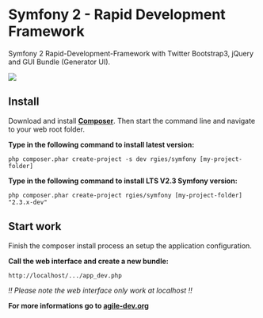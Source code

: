 Symfony 2 - Rapid Development Framework
==============================

Symfony 2 Rapid-Development-Framework with Twitter Bootstrap3, jQuery and GUI Bundle (Generator UI).

![](http://www.rgies.de/rad/rapid_development.png)

## Install

Download and install **[Composer](http://getcomposer.org/download)**.
Then start the command line and navigate to your web root folder.

**Type in the following command to install latest version:**

	php composer.phar create-project -s dev rgies/symfony [my-project-folder]

**Type in the following command to install LTS V2.3 Symfony version:**

	php composer.phar create-project rgies/symfony [my-project-folder] "2.3.x-dev"
	
## Start work

Finish the composer install process an setup the application configuration.

**Call the web interface and create a new bundle:**

	http://localhost/.../app_dev.php

*!! Please note the web interface only work at localhost !!*

**For more informations go to [agile-dev.org](http://www.agile-dev.org)**
